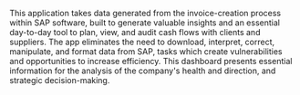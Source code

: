 This application takes data generated from the invoice-creation process within SAP software, built to generate valuable insights and an essential day-to-day tool to plan, view, and audit cash flows with clients and suppliers. The app eliminates the need to download, interpret, correct, manipulate, and format data from SAP, tasks which create vulnerabilities and opportunities to increase efficiency. This dashboard presents essential information for the analysis of the company's health and direction, and strategic decision-making.

